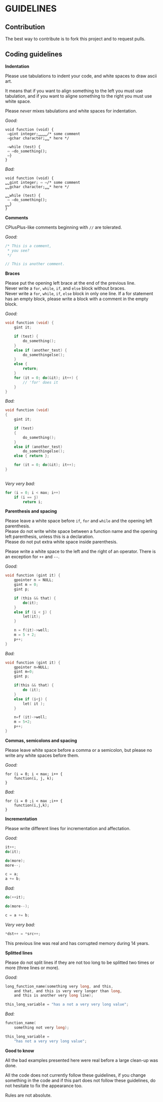 GUIDELINES
==========

Contribution
------------

The best way to contribute is to fork this project and to request pulls.


Coding guidelines
-----------------

**Indentation**

Please use tabulations to indent your code, and white spaces to draw ascii art.

It means that if you want to align something to the left you must use tabulation, and if you want to aligne something to the right you must use white space.

Please _never_ mixes tabulations and white spaces for indentation.

_Good:_

```
void function (void) {
 ⇨gint integer;␣␣␣␣/* some comment
 ⇨gchar character;␣␣* here */

 ⇨while (test) {
 ⇨ ⇨do_something();
 ⇨}
}
```

_Bad:_

```
void function (void) {
␣␣gint integer; ⇨ ⇨/* some comment
␣␣gchar character;␣␣* here */

␣␣while (test) {
 ⇨ ⇨do_something();
␣␣}
}
```

**Comments**

CPlusPlus-like comments beginning with ``//`` are tolerated.

_Good:_

```c
/* This is a comment,
 * you see?
 */

// This is another comment.
```

**Braces**

Please put the opening left brace at the end of the previous line.  
Never write a ``for``, ``while``, ``if``, and ``else`` block without braces.  
Never write a ``for``, ``while``, ``if``, ``else`` block in only one line.
If a for statement has an empty block, please write a block with a comment in the empty block.

_Good:_

```c
void function (void) {
	gint it;

	if (test) {
		do_something();
	}
	else if (another_test) {
		do_somethingelse();
	}
	else {
		return;
	}
	for (it = 0; do(&it); it++) {
		// 'for' does it
	}
}
```

_Bad:_

```c
void function (void)
{
	gint it;

	if (test)
	{
		do_something();
	}
	else if (another_test)
		do_somethingelse();
	else { return };

	for (it = 0; do(&it); it++);
}	
  
```

_Very very bad:_

```c
for (i = 0; i < max; i++)
	if (i == j)
		return i;
```

**Parenthesis and spacing**

Please leave a white space before ``if``, ``for`` and ``while`` and the opening left parenthesis.  
Please do not write white space between a function name and the opening left parenthesis, unless this is a declaration.  
Please do not put extra white space inside parenthesis.

Please write a white space to the left and the right of an operator. There is an exception for ``++`` and ``--``.

_Good:_

```c
void function (gint it) {
	gpointer n = NULL;
	gint m = 0;
	gint p;

	if (this && that) {
		do(it);
	}
	else if (i < j) {
		let(it);
	}

	n = f(it)->well;
	m = 5 + 2;
	p++;
}
```

_Bad:_

```c
void function (gint it) {
	gpointer n=NULL;
	gint m=0;
	gint p;

	if(this && that) {
		do (it);
	}
	else if (i<j) {
		let( it );
	}

	n=f (it)->well;
	m = 5+2;
	p++;
}
```

**Commas, semicolons and spacing**

Please leave white space before a comma or a semicolon, but please no write any white spaces before them.

_Good:_

```
for (i = 0; i < max; i++ {
	function(i, j, k);
}
```

_Bad:_

```
for (i = 0 ;i < max ;i++ {
	function(i,j,k);
}
```

**Incrementation**

Please write different lines for incrementation and affectation.

_Good:_

```c
it++;
do(it);

do(more);
more--;

c = a;
a += b;
```

_Bad:_

```c
do(++it);

do(more--);

c = a += b;
```

_Very very bad:_

```c
*dst++ = *src++;
```

This previous line was real and has corrupted memory during 14 years.


**Splitted lines**

Please do not split lines if they are not too long to be splitted two times or more (three lines or more).

_Good:_

```c
long_function_name(something very long, and this,
	and that, and this is very very longer than long,
	and this is another very long line);

this_long_variable = "has a not a very very long value";
```

_Bad:_

```c
function_name(
	something not very long);

this_long_variable =
	"has not a very very long value";
```

**Good to know**

All the bad examples presented here were real before a large clean-up was done.

All the code does not currently follow these guidelines, if you change something in the code and if this part does not follow these guidelines, do not hesitate to fix the appearance too.

Rules are not absolute.

